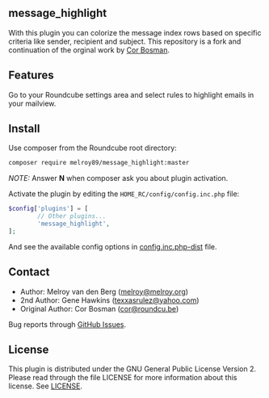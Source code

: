## message_highlight

With this plugin you can colorize the message index rows based on specific criteria like sender, recipient and subject. This repository is a fork and continuation of the orginal work by [Cor Bosman](https://github.com/corbosman/message_highlight).

## Features

Go to your Roundcube settings area and select rules to highlight emails in your mailview.

## Install

Use composer from the Roundcube root directory:

```sh
composer require melroy89/message_highlight:master
```

_NOTE:_ Answer **N** when composer ask you about plugin activation.

Activate the plugin by editing the `HOME_RC/config/config.inc.php` file:

```php
$config['plugins'] = [
        // Other plugins...
        'message_highlight',
];
```

And see the available config options in [config.inc.php-dist](./config.inc.php-dist) file.

## Contact

- Author: Melroy van den Berg (melroy@melroy.org)
- 2nd Author: Gene Hawkins (texxasrulez@yahoo.com)  
- Original Author: Cor Bosman (cor@roundcu.be)

Bug reports through [GitHub Issues](https://github.com/melroy89/message_highlight/issues).

## License

This plugin is distributed under the GNU General Public License Version 2.
Please read through the file LICENSE for more information about this license. See [LICENSE](./LICENSE).
